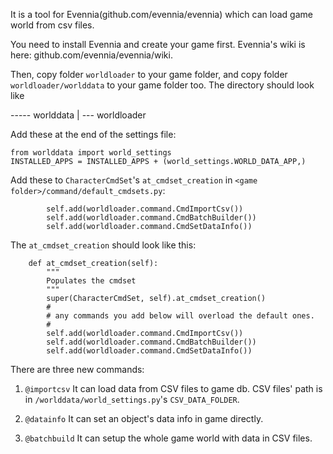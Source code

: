 It is a tool for Evennia(github.com/evennia/evennia) which can load game world from csv files.

You need to install Evennia and create your game first. Evennia's wiki is here: github.com/evennia/evennia/wiki.

Then, copy folder ```worldloader``` to your game folder, and copy folder ```worldloader/worlddata``` to your game folder too. The directory should look like

----- worlddata
  |
  --- worldloader

Add these at the end of the settings file:
```
from worlddata import world_settings
INSTALLED_APPS = INSTALLED_APPS + (world_settings.WORLD_DATA_APP,)
```
  
Add these to ```CharacterCmdSet```'s ```at_cmdset_creation``` in ```<game folder>/command/default_cmdsets.py```:
```
        self.add(worldloader.command.CmdImportCsv())
        self.add(worldloader.command.CmdBatchBuilder())
        self.add(worldloader.command.CmdSetDataInfo())
```

The ```at_cmdset_creation``` should look like this:
```
    def at_cmdset_creation(self):
        """
        Populates the cmdset
        """
        super(CharacterCmdSet, self).at_cmdset_creation()
        #
        # any commands you add below will overload the default ones.
        #
        self.add(worldloader.command.CmdImportCsv())
        self.add(worldloader.command.CmdBatchBuilder())
        self.add(worldloader.command.CmdSetDataInfo())
```

There are three new commands:
1. ```@importcsv``` It can load data from CSV files to game db. CSV files' path is in ```/worlddata/world_settings.py```'s ```CSV_DATA_FOLDER```.

2. ```@datainfo``` It can set an object's data info in game directly.

3. ```@batchbuild``` It can setup the whole game world with data in CSV files.
